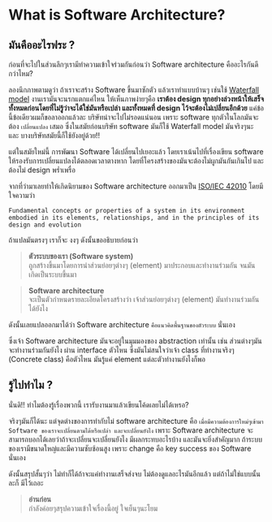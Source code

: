 # What is Software Architecture?

## มันคืออะไรฟระ ?

ก่อนที่จะไปในส่วนลึกๆเรามีทำความเข้าใจร่วมกันก่อนว่า Software architecture คืออะไรกันดีกว่าไหม?

ลองนึกภาพตามดูว่า ถ้าเราจะสร้าง Software ขึ้นมาซักตัว แล้วเราทำแบบบ้านๆ เช่นใช้ [Waterfall model](https://en.wikipedia.org/wiki/Waterfall_model) งานเรามันจะนรกแตกแค่ไหน ให้เห็นภาพง่ายๆคือ **เราต้อง design ทุกอย่างล่วงหน้าให้เสร็จทั้งหมดก่อนโดยที่ไม่รู้ว่าจะได้ใช่มันหรือเปล่า และทั้งหมดที่ design ไว้จะต้องไม่เปลี่ยนอีกด้วย** แค่ข้อนี้ข้อเดียวผมก็ขอลาออกแล้วละ บริษัทน่าจะไปไม่รอดแน่นอน เพราะ software ทุกตัวในโลกมันจะต้อง `เปลี่ยนแปลง` เสมอ ซึ่งในสมัยก่อนบริษัท software มันก็ใช้ Waterfall model มันจริงๆนะ และ บางบริษัทสมัยนี้ก็ใช้ยังอยู่ด้วย!!

แต่ในสมัยใหม่นี้ การพัฒนา Software ได้เปลี่ยนไปเยอะแล้ว โดยเราเน้นไปที่เรื่องเขียน software ให้รองรับการเปลี่ยนแปลงได้ตลอดเวลาตางหาก โดยที่โครงสร้างของมันจะต้องไม่ผูกมันกันเกินไป และต้องไม่ design พร่ำเพรื่อ

จากที่ว่ามาเลยทำให้เกิดนิยามของ Software architecture ออกมาเป็น [ISO/IEC 42010](https://en.wikipedia.org/wiki/ISO/IEC_42010) โดยมีใจความว่า

```
Fundamental concepts or properties of a system in its environment embodied in its elements, relationships, and in the principles of its design and evolution
```

ถ้าแปลมันตรงๆ เราก็จะ งงๆ ดังนั้นขออธิบายก่อนว่า

> **ตัวระบบของเรา (Software system)**  
ถูกสร้างขึ้นมาโดยการนำส่วนย่อยๆต่างๆ (element) มาประกอบและทำงานร่วมกัน จนมันเกิดเป็นระบบขึ้นมา

> **Software architecture**  
จะเป็นตัวกำหนดรายละเอียดโครงสร้างว่า เจ้าส่วนย่อยๆต่างๆ (element) มันทำงานร่วมกันได้ยังไง

ดังนั้นเลยแปลออกมาได้ว่า Software architecture `คือแนวคิดพื้นฐานของตัวระบบ` นั่นเอง

ซึ่งเจ้า Software architecture มันจะอยู่ในมุมมองของ abstraction เท่านั้น เช่น ส่วนต่างๆมันจะทำงานร่วมกันยังไง ผ่าน interface ตัวไหน ซึ่งมันไม่สนใจว่าเจ้า class ที่ทำงานจริงๆ (Concrete class) คือตัวไหน มันรู้แค่ element แต่ละตัวทำงานยังไงก็พอ

## รู้ไปทำไม ?

นั่นดิ!! ทำไมต้องรู้เรื่องพวกนี้ เรารับงานมาแล้วเขียนโค้ดเลยไม่ได้เหรอ?

จริงๆมันก็ได้นะ แต่จุดต่างของการทำกับไม่ software architecture คือ `เมื่อมีความต้องการใหม่ๆเข้ามา Software ของเราจะเปลี่ยนตามได้หรือเปล่า และจะเปลี่ยนยังไง` เพราะ Software architecture จะสามารถบอกได้เลยว่าถ้าจะเปลี่ยนจะเปลี่ยนยังไง มีผลกระทบอะไรบ้าง และมันจะยิ่งสำคัญมาก ถ้าระบบของเรามีขนาดใหญ่และมีความซับซ้อนสูง เพราะ change คือ key success ของ Software นั่นเอง

ดังนั้นสรุปสั้นๆว่า ไม่ทำก็ได้ถ้าจะแค่ทำงานเสร็จส่งจบ ไม่ต้องดูแลอะไรมันอีกแล้ว แต่ถ้าไม่ใช่แบบนั้นละก็ มีไว้เถอะ

> **อ่านก่อน**  
กำลังค่อยๆสรุปความเข้าใจเรื่องนี้อยู่ ใจเย็นๆนะโยม